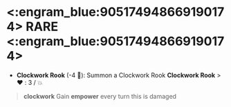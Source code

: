 # <:engram_blue:905174948669190174> RARE <:engram_blue:905174948669190174>

- **Clockwork Rook** (-4 :large_blue_diamond:): Summon a Clockwork Rook 
**__Clockwork Rook__**
﻿> :heart:﻿﻿﻿ : 3 / :boom:
> **clockwork** Gain __empower__ every turn this is damaged
